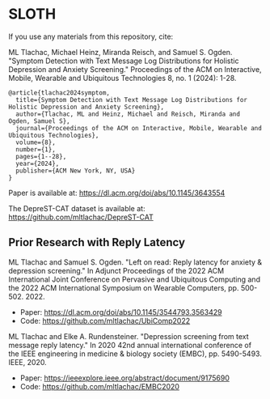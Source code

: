 # SLOTH
If you use any materials from this repository, cite:

ML Tlachac, Michael Heinz, Miranda Reisch, and Samuel S. Ogden. "Symptom Detection with Text Message Log Distributions for Holistic Depression and Anxiety Screening." Proceedings of the ACM on Interactive, Mobile, Wearable and Ubiquitous Technologies 8, no. 1 (2024): 1-28.

```
@article{tlachac2024symptom,
  title={Symptom Detection with Text Message Log Distributions for Holistic Depression and Anxiety Screening},
  author={Tlachac, ML and Heinz, Michael and Reisch, Miranda and Ogden, Samuel S},
  journal={Proceedings of the ACM on Interactive, Mobile, Wearable and Ubiquitous Technologies},
  volume={8},
  number={1},
  pages={1--28},
  year={2024},
  publisher={ACM New York, NY, USA}
}
```
Paper is available at: https://dl.acm.org/doi/abs/10.1145/3643554

The DepreST-CAT dataset is available at: https://github.com/mltlachac/DepreST-CAT

## Prior Research with Reply Latency

ML Tlachac and Samuel S. Ogden. "Left on read: Reply latency for anxiety & depression screening." In Adjunct Proceedings of the 2022 ACM International Joint Conference on Pervasive and Ubiquitous Computing and the 2022 ACM International Symposium on Wearable Computers, pp. 500-502. 2022. 
* Paper: https://dl.acm.org/doi/abs/10.1145/3544793.3563429
* Code: https://github.com/mltlachac/UbiComp2022

ML Tlachac and Elke A. Rundensteiner. "Depression screening from text message reply latency." In 2020 42nd annual international conference of the IEEE engineering in medicine & biology society (EMBC), pp. 5490-5493. IEEE, 2020.
* Paper: https://ieeexplore.ieee.org/abstract/document/9175690
* Code: https://github.com/mltlachac/EMBC2020
